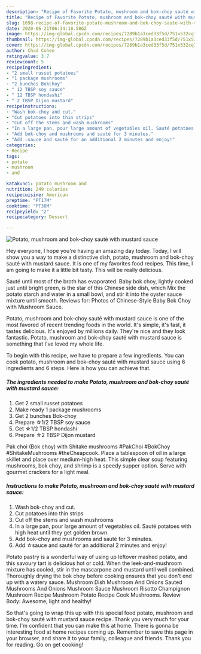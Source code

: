 ```yaml
---
description: "Recipe of Favorite Potato, mushroom and bok-choy sauté with mustard sauce"
title: "Recipe of Favorite Potato, mushroom and bok-choy sauté with mustard sauce"
slug: 1698-recipe-of-favorite-potato-mushroom-and-bok-choy-saute-with-mustard-sauce
date: 2020-06-21T06:34:18.586Z
image: https://img-global.cpcdn.com/recipes/7289b1a3ced33f5d/751x532cq70/potato-mushroom-and-bok-choy-saute-with-mustard-sauce-recipe-main-photo.jpg
thumbnail: https://img-global.cpcdn.com/recipes/7289b1a3ced33f5d/751x532cq70/potato-mushroom-and-bok-choy-saute-with-mustard-sauce-recipe-main-photo.jpg
cover: https://img-global.cpcdn.com/recipes/7289b1a3ced33f5d/751x532cq70/potato-mushroom-and-bok-choy-saute-with-mustard-sauce-recipe-main-photo.jpg
author: Chad Cohen
ratingvalue: 3.7
reviewcount: 5
recipeingredient:
- "2 small russet potatoes"
- "1 package mushrooms"
- "2 bunches Bokchoy"
- " 12 TBSP soy sauce"
- " 12 TBSP hondashi"
- " 2 TBSP Dijon mustard"
recipeinstructions:
- "Wash bok-choy and cut."
- "Cut potatoes into thin strips"
- "Cut off the stems and wash mushrooms"
- "In a large pan, pour large amount of vegetables oil. Sauté potatoes with high heat until they get golden brown."
- "Add bok-choy and mushrooms and sauté for 3 minutes."
- "Add ☆sauce and sauté for an additional 2 minutes and enjoy!"
categories:
- Recipe
tags:
- potato
- mushroom
- and

katakunci: potato mushroom and 
nutrition: 249 calories
recipecuisine: American
preptime: "PT17M"
cooktime: "PT38M"
recipeyield: "2"
recipecategory: Dessert

---
```



![Potato, mushroom and bok-choy sauté with mustard sauce](https://img-global.cpcdn.com/recipes/7289b1a3ced33f5d/751x532cq70/potato-mushroom-and-bok-choy-saute-with-mustard-sauce-recipe-main-photo.jpg)

Hey everyone, I hope you're having an amazing day today. Today, I will show you a way to make a distinctive dish, potato, mushroom and bok-choy sauté with mustard sauce. It is one of my favorites food recipes. This time, I am going to make it a little bit tasty. This will be really delicious.

Sauté until most of the broth has evaporated. Baby bok choy, lightly cooked just until bright green, is the star of this Chinese side dish, which Mix the potato starch and water in a small bowl, and stir it into the oyster sauce mixture until smooth. Reviews for: Photos of Chinese-Style Baby Bok Choy with Mushroom Sauce.

Potato, mushroom and bok-choy sauté with mustard sauce is one of the most favored of recent trending foods in the world. It's simple, it's fast, it tastes delicious. It's enjoyed by millions daily. They're nice and they look fantastic. Potato, mushroom and bok-choy sauté with mustard sauce is something that I've loved my whole life.


To begin with this recipe, we have to prepare a few ingredients. You can cook potato, mushroom and bok-choy sauté with mustard sauce using 6 ingredients and 6 steps. Here is how you can achieve that.

<!--inarticleads1-->

##### The ingredients needed to make Potato, mushroom and bok-choy sauté with mustard sauce:

1. Get 2 small russet potatoes
1. Make ready 1 package mushrooms
1. Get 2 bunches Bok-choy
1. Prepare  ☆1/2 TBSP soy sauce
1. Get  ☆1/2 TBSP hondashi
1. Prepare  ☆2 TBSP Dijon mustard


Pak choi (Bok choy) with Shitake mushrooms #PakChoi #BokChoy #ShitakeMushrooms #theCheapcook. Place a tablespoon of oil in a large skillet and place over medium-high heat. This simple clear soup featuring mushrooms, bok choy, and shrimp is a speedy supper option. Serve with gourmet crackers for a light meal. 

<!--inarticleads2-->

##### Instructions to make Potato, mushroom and bok-choy sauté with mustard sauce:

1. Wash bok-choy and cut.
1. Cut potatoes into thin strips
1. Cut off the stems and wash mushrooms
1. In a large pan, pour large amount of vegetables oil. Sauté potatoes with high heat until they get golden brown.
1. Add bok-choy and mushrooms and sauté for 3 minutes.
1. Add ☆sauce and sauté for an additional 2 minutes and enjoy!


Potato pastry is a wonderful way of using up leftover mashed potato, and this savoury tart is delicious hot or cold. When the leek-and-mushroom mixture has cooled, stir in the mascarpone and mustard until well combined. Thoroughly drying the bok choy before cooking ensures that you don&#39;t end up with a watery sauce. Mushroom Dish Mushroom And Onions Sauted Mushrooms And Onions Mushroom Sauce Mushroom Risotto Champignon Mushroom Recipe Mushroom Potato Recipe Cook Mushrooms. Review Body: Awesome, light and healthy! 

So that's going to wrap this up with this special food potato, mushroom and bok-choy sauté with mustard sauce recipe. Thank you very much for your time. I'm confident that you can make this at home. There is gonna be interesting food at home recipes coming up. Remember to save this page in your browser, and share it to your family, colleague and friends. Thank you for reading. Go on get cooking!
